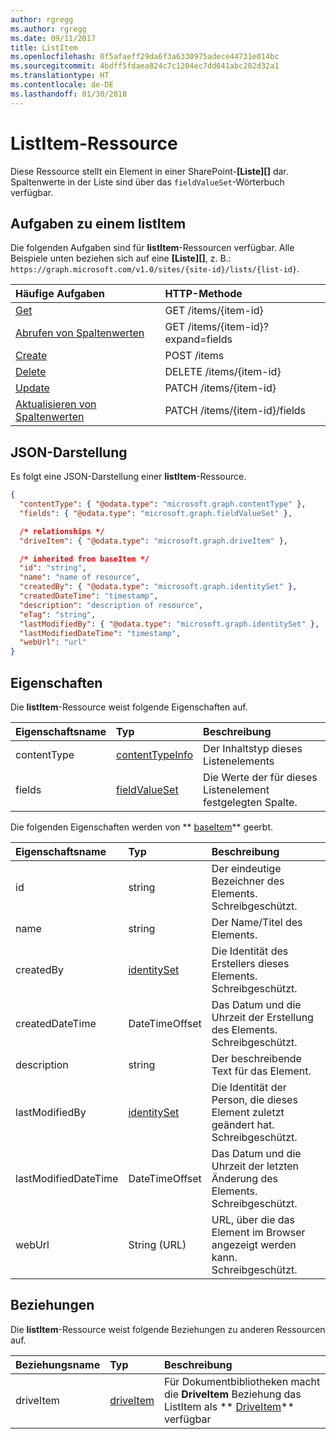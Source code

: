 ```yaml
---
author: rgregg
ms.author: rgregg
ms.date: 09/11/2017
title: ListItem
ms.openlocfilehash: 0f5afaeff29da6f3a6330975adece44731e014bc
ms.sourcegitcommit: 4bdff5fdaea824c7c1204ec7dd641abc282d32a1
ms.translationtype: HT
ms.contentlocale: de-DE
ms.lasthandoff: 01/30/2018
---
```

# <a name="listitem-resource"></a>ListItem-Ressource

Diese Ressource stellt ein Element in einer SharePoint-**[Liste][]** dar.
Spaltenwerte in der Liste sind über das `fieldValueSet`-Wörterbuch verfügbar.

## <a name="tasks-on-a-listitem"></a>Aufgaben zu einem listItem

Die folgenden Aufgaben sind für **listItem**-Ressourcen verfügbar.
Alle Beispiele unten beziehen sich auf eine **[Liste][]**, z. B.: `https://graph.microsoft.com/v1.0/sites/{site-id}/lists/{list-id}`.

| Häufige Aufgaben                    | HTTP-Methode
|:-------------------------------|:------------------------
| [Get][]                        | GET /items/{item-id}
| [Abrufen von Spaltenwerten][Get]       | GET /items/{item-id}?expand=fields
| [Create][]                     | POST /items
| [Delete][]                     | DELETE /items/{item-id}
| [Update][]                     | PATCH /items/{item-id}
| [Aktualisieren von Spaltenwerten][Update] | PATCH /items/{item-id}/fields

[Get]: ../api/listItem_get.md
[Create]: ../api/listItem_create.md
[Delete]: ../api/listItem_delete.md
[Update]: ../api/listItem_update.md

## <a name="json-representation"></a>JSON-Darstellung

Es folgt eine JSON-Darstellung einer **listItem**-Ressource.

<!-- { "blockType": "resource", 
       "@odata.type": "microsoft.graph.listItem",
       "keyProperty": "id" } -->

```json
{
  "contentType": { "@odata.type": "microsoft.graph.contentType" },
  "fields": { "@odata.type": "microsoft.graph.fieldValueSet" },

  /* relationships */
  "driveItem": { "@odata.type": "microsoft.graph.driveItem" },

  /* inherited from baseItem */
  "id": "string",
  "name": "name of resource",
  "createdBy": { "@odata.type": "microsoft.graph.identitySet" },
  "createdDateTime": "timestamp",
  "description": "description of resource",
  "eTag": "string",
  "lastModifiedBy": { "@odata.type": "microsoft.graph.identitySet" },
  "lastModifiedDateTime": "timestamp",
  "webUrl": "url"
}
```

## <a name="properties"></a>Eigenschaften

Die **listItem**-Ressource weist folgende Eigenschaften auf.

| Eigenschaftsname | Typ                | Beschreibung
|:--------------|:--------------------|:-------------------------------
| contentType   | [contentTypeInfo][] | Der Inhaltstyp dieses Listenelements
| fields        | [fieldValueSet][]   | Die Werte der für dieses Listenelement festgelegten Spalte.

Die folgenden Eigenschaften werden von  ** [baseItem][]** geerbt.

| Eigenschaftsname        | Typ             | Beschreibung
|:---------------------|:-----------------|:-----------------------------------
| id                   | string           | Der eindeutige Bezeichner des Elements. Schreibgeschützt.
| name                 | string           | Der Name/Titel des Elements.
| createdBy            | [identitySet][]  | Die Identität des Erstellers dieses Elements. Schreibgeschützt.
| createdDateTime      | DateTimeOffset   | Das Datum und die Uhrzeit der Erstellung des Elements. Schreibgeschützt.
| description          | string           | Der beschreibende Text für das Element.
| lastModifiedBy       | [identitySet][]  | Die Identität der Person, die dieses Element zuletzt geändert hat. Schreibgeschützt.
| lastModifiedDateTime | DateTimeOffset   | Das Datum und die Uhrzeit der letzten Änderung des Elements. Schreibgeschützt.
| webUrl               | String (URL)     | URL, über die das Element im Browser angezeigt werden kann. Schreibgeschützt.

## <a name="relationships"></a>Beziehungen

 Die **listItem**-Ressource weist folgende Beziehungen zu anderen Ressourcen auf.

| Beziehungsname | Typ                        | Beschreibung
|:------------------|:----------------------------|:-------------------------------
| driveItem         | [driveItem][]               | Für Dokumentbibliotheken macht die **DriveItem** Beziehung das ListItem als ** [DriveItem][]** verfügbar

[baseItem]: baseItem.md
[contentTypeInfo]: contentTypeInfo.md
[driveItem]: driveItem.md
[fieldValueSet]: fieldValueSet.md
[identitySet]: identitySet.md
[list]: list.md

<!-- {
  "type": "#page.annotation",
  "description": "",
  "keywords": "",
  "section": "documentation",
  "tocPath": "Resources/ListItem",
  "tocBookmarks": {
    "ListItem": "#"
  }
} -->
